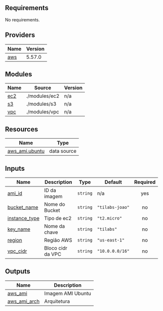 ## Requirements

No requirements.

## Providers

| Name | Version |
|------|---------|
| <a name="provider_aws"></a> [aws](#provider\_aws) | 5.57.0 |

## Modules

| Name | Source | Version |
|------|--------|---------|
| <a name="module_ec2"></a> [ec2](#module\_ec2) | ./modules/ec2 | n/a |
| <a name="module_s3"></a> [s3](#module\_s3) | ./modules/s3 | n/a |
| <a name="module_vpc"></a> [vpc](#module\_vpc) | ./modules/vpc | n/a |

## Resources

| Name | Type |
|------|------|
| [aws_ami.ubuntu](https://registry.terraform.io/providers/hashicorp/aws/latest/docs/data-sources/ami) | data source |

## Inputs

| Name | Description | Type | Default | Required |
|------|-------------|------|---------|:--------:|
| <a name="input_ami_id"></a> [ami\_id](#input\_ami\_id) | ID da imagem | `string` | n/a | yes |
| <a name="input_bucket_name"></a> [bucket\_name](#input\_bucket\_name) | Nome do Bucket | `string` | `"tilabs-joao"` | no |
| <a name="input_instance_type"></a> [instance\_type](#input\_instance\_type) | Tipo de ec2 | `string` | `"t2.micro"` | no |
| <a name="input_key_name"></a> [key\_name](#input\_key\_name) | Nome da chave | `string` | `"tilabs"` | no |
| <a name="input_region"></a> [region](#input\_region) | Região AWS | `string` | `"us-east-1"` | no |
| <a name="input_vpc_cidr"></a> [vpc\_cidr](#input\_vpc\_cidr) | Bloco cidr da VPC | `string` | `"10.0.0.0/16"` | no |

## Outputs

| Name | Description |
|------|-------------|
| <a name="output_aws_ami"></a> [aws\_ami](#output\_aws\_ami) | Imagem AMI Ubuntu |
| <a name="output_aws_ami_arch"></a> [aws\_ami\_arch](#output\_aws\_ami\_arch) | Arquitetura |
